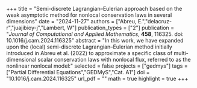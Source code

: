 +++
title = "Semi-discrete Lagrangian–Eulerian approach based on the weak asymptotic method for nonlocal conservation laws in several dimensions"
date = "2024-11-27"
authors = ["Abreu, E.","delacruz-r","juajibioy-j","Lambert, W"]
publication_types = ["2"]
publication = "*Journal of Computational and Applied Mathematics*, **458**, 116325. doi: 10.1016/j.cam.2024.116325"
abstract = "In this work, we have expanded upon the (local) semi-discrete Lagrangian–Eulerian method initially introduced in Abreu et al. (2022) to approximate a specific class of multi-dimensional scalar conservation laws with nonlocal flux, referred to as the nonlinear nonlocal model:"
selected = false
projects = ["gedmys"]
tags =["Partial Differential Equations","GEDMyS","Cat. A1"]
doi = "10.1016/j.cam.2024.116325"
url_pdf = ""
math = true
highlight = true
+++

